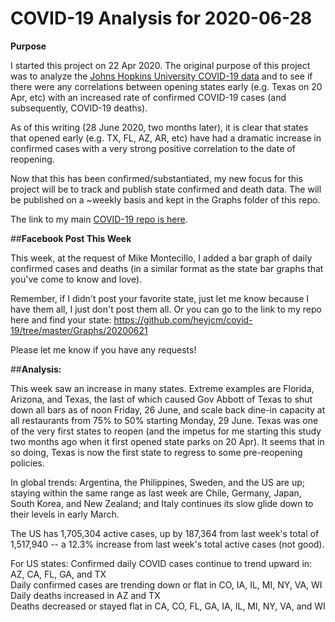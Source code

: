 # COVID-19 Analysis for 2020-06-28

<b>Purpose</b>

I started this project on 22 Apr 2020. The original purpose of this project was to analyze the [Johns Hopkins University COVID-19 data](https://github.com/CSSEGISandData/COVID-19) and to see if there were any correlations between opening states early (e.g. Texas on 20 Apr, etc) with an increased rate of confirmed COVID-19 cases (and subsequently, COVID-19 deaths).

As of this writing (28 June 2020, two months later), it is clear that states that opened early (e.g. TX, FL, AZ, AR, etc) have had a dramatic increase in confirmed cases with a very strong positive correlation to the date of reopening.

Now that this has been confirmed/substantiated, my new focus for this project will be to track and publish state confirmed and death data. The will be published on a ~weekly basis and kept in the Graphs folder of this repo.

The link to my main [COVID-19 repo is here](https://github.com/heyjcm/covid-19).

##<b>Facebook Post This Week</b>

This week, at the request of Mike Montecillo, I added a bar graph of daily confirmed cases and deaths (in a similar format as the state bar graphs that you've come to know and love).

Remember, if I didn't post your favorite state, just let me know because I have them all, I just don't post them all. Or you can go to the link to my repo here and find your state: https://github.com/heyjcm/covid-19/tree/master/Graphs/20200621

Please let me know if you have any requests!

##<b>Analysis:</b>

This week saw an increase in many states. Extreme examples are Florida, Arizona, and Texas, the last of which caused Gov Abbott of Texas to shut down all bars as of noon Friday, 26 June, and scale back dine-in capacity at all restaurants from 75% to 50% starting Monday, 29 June. Texas was one of the very first states to reopen (and the impetus for me starting this study two months ago when it first opened state parks on 20 Apr). It seems that in so doing, Texas is now the first state to regress to some pre-reopening policies.

In global trends:
Argentina, the Philippines, Sweden, and the US are up; staying within the same range as last week are Chile, Germany, Japan, South Korea, and New Zealand; and Italy continues its slow glide down to their levels in early March.

The US has 1,705,304 active cases, up by 187,364 from last week's total of 1,517,940 -- a 12.3% increase from last week's total active cases (not good).

For US states:
Confirmed daily COVID cases continue to trend upward in: AZ, CA, FL, GA, and TX<br>
Daily confirmed cases are trending down or flat in CO, IA, IL, MI, NY, VA, WI<br>
Daily deaths increased in AZ and TX<br>
Deaths decreased or stayed flat in CA, CO, FL, GA, IA, IL, MI, NY, VA, and WI
